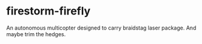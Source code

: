 firestorm-firefly
=================

An autonomous multicopter designed to carry braidstag laser package. And maybe trim the hedges.